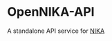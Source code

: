 # OpenNIKA-API
A standalone API service for [NIKA](https://github.com/ostis-apps/nika?ysclid=mbwlgz50qb35744024)
